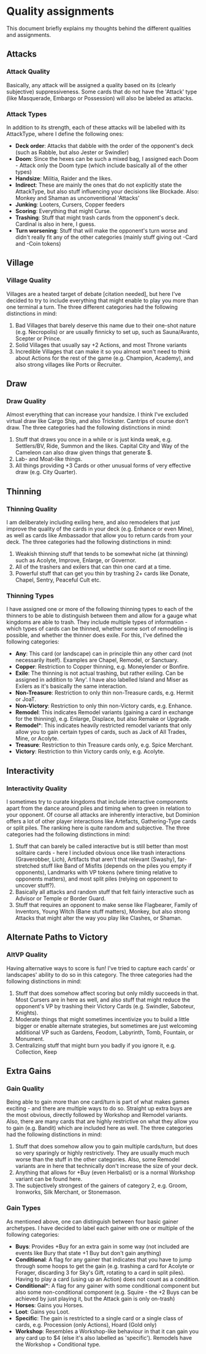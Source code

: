 # Quality assignments

This document briefly explains my thoughts behind the different qualities and assignments.

## Attacks

### Attack Quality

Basically, any attack will be assigned a quality based on its (clearly subjective) suppressiveness.
Some cards that do not have the 'Attack' type (like Masquerade, Embargo or Possession) will also be labeled as attacks.

### Attack Types

In addition to its strength, each of these attacks will be labelled with its AttackType, where I define the following ones:

- **Deck order**: Attacks that dabble with the order of the opponent's deck (such as Rabble, but also Jester or Swindler)
- **Doom**: Since the hexes can be such a mixed bag, I assigned each Doom - Attack only the Doom type (which include basically all of the other types)
- **Handsize**: Militia, Raider and the likes.
- **Indirect**: These are mainly the ones that do not explicitly state the AttackType, but also stuff influencing your decisions like Blockade. Also: Monkey and Shaman as unconventional 'Attacks'
- **Junking**: Looters, Cursers, Copper feeders
- **Scoring**: Everything that might Curse.
- **Trashing**: Stuff that might trash cards from the opponent's deck. Cardinal is also in here, I guess.
- **Turn worsening**: Stuff that will make the opponent's turn worse and didn't really fit any of the other categories (mainly stuff giving out -Card and -Coin tokens)

## Village

### Village Quality

Villages are a heated target of debate [citation needed], but here I've decided to try to include everything that might enable to play you more than one terminal a turn.
The three different categories had the following distinctions in mind:

1. Bad Villages that barely deserve this name due to their one-shot nature (e.g. Necropolis) or are usually finnicky to set up, such as Sauna/Avanto, Scepter or Prince.
2. Solid Villages that usually say +2 Actions, and most Throne variants
3. Incredible Villages that can make it so you almost won't need to think about Actions for the rest of the game (e.g. Champion, Academy), and also strong villages like Ports or Recruiter.

## Draw

### Draw Quality

Almost everything that can increase your handsize. I think I've excluded virtual draw like Cargo Ship, and also Trickster.
Cantrips of course don't draw.
The three categories had the following distinctions in mind:

1. Stuff that draws you once in a while or is just kinda weak, e.g. Settlers/BV, Ride, Summon and the likes. Capital City and Way of the Cameleon can also draw given things that generate $.
2. Lab- and Moat-like things.
3. All things providing +3 Cards or other unusual forms of very effective draw (e.g. City Quarter).

## Thinning

### Thinning Quality

I am deliberately including exiling here, and also remodelers that just improve the quality of the cards in your deck (e.g. Enhance or even Mine), as well as cards like Ambassador that allow you to return cards from your deck.
The three categories had the following distinctions in mind:

1. Weakish thinning stuff that tends to be somewhat niche (at thinning) such as Acolyte, Improve, Enlarge, or Governor.
2. All of the trashers and exilers that can thin one card at a time.
3. Powerful stuff that can get you thin by trashing 2+ cards like Donate, Chapel, Sentry, Peaceful Cult etc.

### Thinning Types

I have assigned one or more of the following thinning types to each of the thinners to be able to distinguish between them and allow for a gauge what kingdoms are able to trash. They include multiple types of information - which types of cards can be thinned, whether some sort of remodelling is possible, and whether the thinner does exile.
For this, I've defined the following categories:

- **Any**: This card (or landscape) can in principle thin any other card (not necessarily itself). Examples are Chapel, Remodel, or Sanctuary.
- **Copper**: Restriction to Copper thinning, e.g. Moneylender or Bonfire.
- **Exile**: The thinning is not actual trashing, but rather exiling. Can be assigned in addition to 'Any'. I have also labelled Island and Miser as Exilers as it's basically the same interaction.
- **Non-Treasure**: Restriction to only thin non-Treasure cards, e.g. Hermit or JoaT.
- **Non-Victory**: Restriction to only thin non-Victory cards, e.g. Enhance.
- **Remodel**: This indicates Remodel variants (gaining a card in exchange for the thinning), e.g. Enlarge, Displace, but also Remake or Upgrade.
- **Remodel***: This indicates heavily restricted remodel variants that only allow you to gain certain types of cards, such as Jack of All Trades, Mine, or Acolyte.
- **Treasure**: Restriction to thin Treasure cards only, e.g. Spice Merchant.
- **Victory**: Restriction to thin Victory cards only, e.g. Acolyte.

## Interactivity

### Interactivity Quality

I sometimes try to curate kingdoms that include interactive components apart from the dance around piles and timing when to green in relation to your opponent. Of course all attacks are inherently interactive, but Dominion offers a lot of other player interactions like Artefacts, Gathering-Type cards or split piles. The ranking here is quite random and subjective.
The three categories had the following distinctions in mind:

1. Stuff that can barely be called interactive but is still better than most solitaire cards - here I included obvious once like trash interactions (Graverobber, Lich), Artifacts that aren't that relevant (Swashy), far-stretched stuff like Band of Misfits (depends on the piles you empty if opponents), Landmarks with VP tokens (where timing relative to opponents matters), and most split piles (relying on opponent to uncover stuff?).
2. Basically all attacks and random stuff that felt fairly interactive such as Advisor or Temple or Border Guard.
3. Stuff that requires an opponent to make sense like Flagbearer, Family of Inventors, Young Witch (Bane stuff matters), Monkey, but also strong Attacks that might alter the way you play like Clashes, or Shaman.

## Alternate Paths to Victory

### AltVP Quality

Having alternative ways to score is fun! I've tried to capture each cards' or landscapes' ability to do so in this category.
The three categories had the following distinctions in mind:

1. Stuff that does somehow affect scoring but only mildly succeeds in that. Most Cursers are in here as well, and also stuff that might reduce the opponent's VP by trashing their Victory Cards (e.g. Swindler, Saboteur, Knights).
2. Moderate things that might sometimes incentivize you to build a little bigger or enable alternate strategies, but sometimes are just welcoming additional VP such as Gardens, Feodom, Labyrinth, Tomb, Fountain, or Monument.
3. Centralizing stuff that might burn you badly if you ignore it, e.g. Collection, Keep


## Extra Gains

### Gain Quality

Being able to gain more than one card/turn is part of what makes games exciting - and there are multiple ways to do so. Straight up extra buys are the most obvious, directly followed by Workshop and Remodel variants.
Also, there are many cards that are highly restrictive on what they allow you to gain (e.g. Bandit) which are included here as well.
The three categories had the following distinctions in mind:

1. Stuff that does somehow allow you to gain multiple cards/turn, but does so very sparingly or highly restrictively. They are usually much much worse than the stuff in the other categories. Also, some Remodel variants are in here that technically don't increase the size of your deck.
2. Anything that allows for +Buy (even Herbalist) or is a normal Workshop variant can be found here.
3. The subjectively strongest of the gainers of category 2, e.g. Groom, Ironworks, Silk Merchant, or Stonemason.

### Gain Types

As mentioned above, one can distinguish between four basic gainer archetypes.
I have decided to label each gainer with one or multiple of the following categories:

- **Buys**: Provides +Buy for an extra gain in some way (not included are events like Bury that state +1 Buy but don't gain anything)
- **Conditional**: A flag for any gainer that indicates that you have to jump through some hoops to get the gain (e.g. trashing a card for Acolyte or Forager, discarding 3 for Sky's Gift, rotating to a card in split piles). Having to play a card (using up an Action) does not count as a condition.
- **Conditional***: A flag for any gainer with some conditional component but also some non-conditional component (e.g. Squire - the +2 Buys can be achieved by just playing it, but the Attack gain is only on-trash)
- **Horses**: Gains you Horses.
- **Loot**: Gains you Loot.
- **Specific**: The gain is restricted to a single card or a single class of cards, e.g. Procession (only Actions), Hoard (Gold only)
- **Workshop**: Resembles a Workshop-like behaviour in that it can gain you any card up to $4 (else it's also labelled as 'specific'). Remodels have the Workshop + Conditional type.
